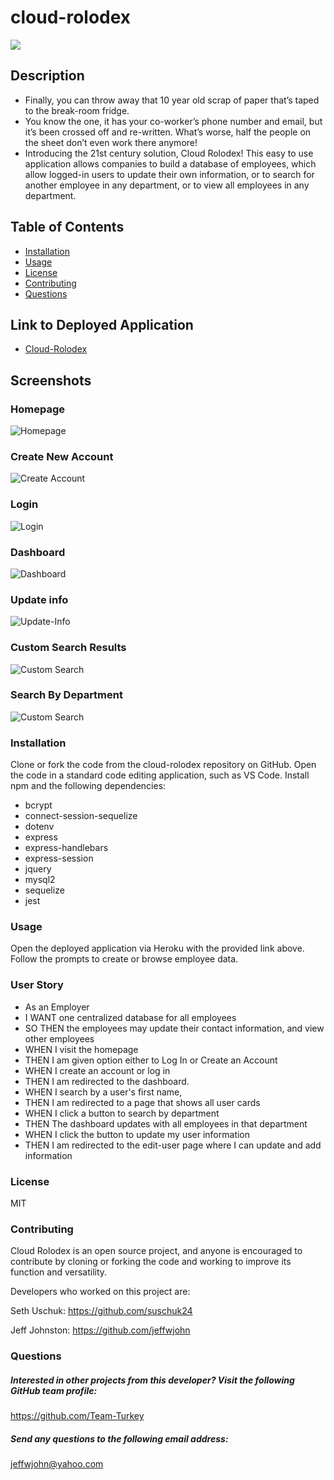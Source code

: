 # cloud-rolodex
![](https://img.shields.io/badge/License-MIT-blue.svg)
## Description 
* Finally, you can throw away that 10 year old scrap of paper that’s taped to the break-room fridge. 
* You know the one, it has your co-worker’s phone number and email, but it’s been crossed off and re-written. What’s worse, half the people on the sheet don’t even work there anymore!
* Introducing the 21st century solution, Cloud Rolodex! This easy to use application allows companies to build a database of employees, which allow logged-in users to update their own information, or to search for another employee in any department, or to view all employees in any department. 

## Table of Contents
* [Installation](#installation) 
* [Usage](#usage) 
* [License](#license) 
* [Contributing](#contributing)
* [Questions](#questions)

## Link to Deployed Application
* [Cloud-Rolodex](https://powerful-ravine-82745.herokuapp.com/)


## Screenshots
### Homepage
![Homepage](https://github.com/Team-Turkey/cloud-rolodex/blob/feature/server/public/images/homepage.jpg?raw=true)

### Create New Account
![Create Account](https://github.com/Team-Turkey/cloud-rolodex/blob/feature/server/public/images/create-account.jpg?raw=true)

### Login
![Login](https://github.com/Team-Turkey/cloud-rolodex/blob/feature/server/public/images/login.jpg?raw=true)

### Dashboard
![Dashboard](https://github.com/Team-Turkey/cloud-rolodex/blob/feature/server/public/images/dashboard.jpg?raw=true)

### Update info
![Update-Info](https://github.com/Team-Turkey/cloud-rolodex/blob/feature/server/public/images/update-info.jpg?raw=true)

### Custom Search Results
![Custom Search](https://github.com/Team-Turkey/cloud-rolodex/blob/feature/server/public/images/custom-search.jpg?raw=true)

### Search By Department

![Custom Search](https://github.com/Team-Turkey/cloud-rolodex/blob/feature/server/public/images/search-by-dept.jpg?raw=true)



 
### Installation
  Clone or fork the code from the cloud-rolodex repository on GitHub. Open the code in a standard code editing application, such as VS Code. Install npm and the following dependencies: 
  * bcrypt
  * connect-session-sequelize
  * dotenv
  * express
  * express-handlebars
  * express-session
  * jquery
  * mysql2
  * sequelize
  * jest
### Usage
 Open the deployed application via Heroku with the provided link above. Follow the prompts to create or browse employee data. 

### User Story
* As an Employer
* I WANT one centralized database for all employees
* SO THEN the employees may update their contact information, and view other employees
* WHEN I visit the homepage
* THEN I am given option either to Log In or Create an Account
* WHEN I create an account or log in
* THEN I am redirected to the dashboard. 
* WHEN I search by a user's first name, 
* THEN I am redirected to a page that shows all user cards
* WHEN I click a button to search by department
* THEN The dashboard updates with all employees in that department
* WHEN I click the button to update my user information
* THEN I am redirected to the edit-user page where I can update and add information

### License
  MIT
### Contributing
Cloud Rolodex is an open source project, and anyone is encouraged to contribute by cloning or forking the code and working to improve its function and versatility.

Developers who worked on this project are: 

Seth Uschuk: 
https://github.com/suschuk24

Jeff Johnston: 
https://github.com/jeffwjohn

### Questions
    
##### Interested in other projects from this developer? Visit the following GitHub team profile:
https://github.com/Team-Turkey
    
##### Send any questions to the following email address:
jeffwjohn@yahoo.com